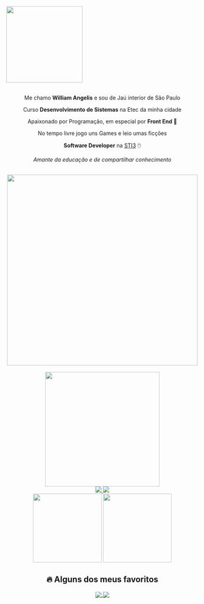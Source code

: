 <img align="center" height="200px" src="https://raw.githubusercontent.com/gist/WillAngelis/a4952ea4184f3204f313a70d29637dc0/raw/1a23d01f67fc6a927a886770f4ce287c407b1f1d/welcome.svg"/>
<br>
<br>

<div align="center">

Me chamo <strong>William Angelis</strong> e sou de Jaú interior de São Paulo

Curso <strong>Desenvolvimento de Sistemas</strong> na Etec da minha cidade

Apaixonado por Programação, em especial por <strong> Front End 💙</strong>

No tempo livre jogo uns Games e leio umas ficções

<strong>Software Developer</strong> na [STI3](https://www.sti3.com.br/) 🖱️​

*Amante da educação e de compartilhar conhecimento*
</div>
<br>

<div align="center">
  <img width="500px" src="https://raw.githubusercontent.com/gist/WillAngelis/84cf43e3e5fb6a14f576a263500e9ebf/raw/3f5c597e104e1437858e4d9bc3fcdfbe4c97c880/stacks.svg"/>
<br>
<br>
  <img  width="300px" src="https://raw.githubusercontent.com/gist/WillAngelis/ccf564464a07e94510aa0eae56e19063/raw/474281f70650c7997894aac041b0bb16b189fe0c/bground.svg"/>
</div>

<div align="center">
    <a href="mailto:willangelis@gmail.com">
        <img src="https://img.shields.io/badge/gmail-D14836?&style=for-the-badge&logo=gmail&logoColor=white&link=mailto:willangelis@gmail.com"/>
    </a>
    <a href="https://www.linkedin.com/in/willangelis/">
        <img src="https://img.shields.io/badge/linkedin-%230077B5.svg?&style=for-the-badge&logo=linkedin&logoColor=white&link=mailto:https://www.linkedin.com/in/willangelis/"/>
    </a>
</div>

<div align="center">
  <img height="180em" src="https://github-readme-stats.vercel.app/api/top-langs/?username=WillAngelis&layout=compact&langs_count=7&theme=react&hide_border=true"/>
  <img height="180em" src="https://github-readme-stats.vercel.app/api?username=WillAngelis&show_icons=true&theme=react&include_all_commits=true&count_private=true&hide_border=true"/>
</div>

<h2 align="center">🔥 Alguns dos meus favoritos</h2>

<div align="center">
 <a href="https://github.com/WillAngelis/Pokedex">
  <img align="center" src="https://github-readme-stats.vercel.app/api/pin/?username=WillAngelis&repo=Pokedex&theme=react&hide_border=true" />
</a>
<a href="https://github.com/WillAngelis/Banco-Make-Money">
  <img align="center" src="https://github-readme-stats.vercel.app/api/pin/?username=WillAngelis&repo=Banco-Make-Money&theme=react&hide_border=true" />
</a>
</div>
